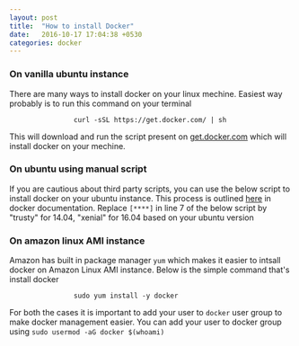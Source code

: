 ```yaml
---
layout: post
title:  "How to install Docker"
date:   2016-10-17 17:04:38 +0530
categories: docker
---
```

### On vanilla ubuntu instance
There are many ways to install docker on your linux mechine. Easiest way probably is to run this command on your terminal

                    curl -sSL https://get.docker.com/ | sh

This will download and run the script present on [get.docker.com](https://get.docker.com/) which will install docker on your mechine.

### On ubuntu using manual script
If you are cautious about third party scripts, you can use the below script to install docker on your ubuntu instance. This process is outlined [here](https://docs.docker.com/engine/installation/linux/ubuntulinux/) in docker documentation. Replace ``[****]`` in line 7 of the below script by "trusty" for 14.04, "xenial" for 16.04 based on your ubuntu version
<script src="https://gist.github.com/penkeysuresh/f248ae77e26b6474de27f0a9c9093718.js"></script>



### On amazon linux AMI instance
Amazon has built in package manager ``yum`` which makes it easier to intsall docker on Amazon Linux AMI instance. Below is the simple command that's install docker 

                    sudo yum install -y docker


For both the cases it is important to add your user to ``docker`` user group to make docker management easier. You can add your user to docker group using ``sudo usermod -aG docker $(whoami)``